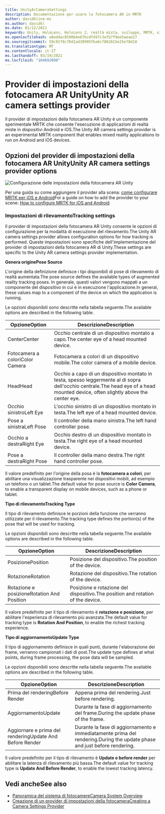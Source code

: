 ```yaml
---
title: UnityArCameraSettings
description: Documentazione per usare la fotocamera AR in MRTK
author: davidkline-ms
ms.author: davidkl
ms.date: 01/12/2021
keywords: Unity, HoloLens, HoloLens 2, realtà mista, sviluppo, MRTK, videocamera AR,
ms.openlocfilehash: a0eddac8590b4e67bcdf497c3efb7f9ee5aeae27
ms.sourcegitcommit: 59c91f8c70d1ad30995fba6cf862615e25e78d10
ms.translationtype: MT
ms.contentlocale: it-IT
ms.lasthandoff: 03/19/2021
ms.locfileid: "104692098"
---
```

# <a name="unity-ar-camera-settings-provider"></a><span data-ttu-id="1d602-104">Provider di impostazioni della fotocamera AR Unity</span><span class="sxs-lookup"><span data-stu-id="1d602-104">Unity AR camera settings provider</span></span>

<span data-ttu-id="1d602-105">Il provider di impostazioni della fotocamera AR Unity è un componente sperimentale MRTK che consente l'esecuzione di applicazioni di realtà miste in dispositivi Android e iOS.</span><span class="sxs-lookup"><span data-stu-id="1d602-105">The Unity AR camera settings provider is an experimental MRTK component that enables mixed reality applications to run on Android and iOS devices.</span></span>

## <a name="unity-ar-camera-settings-provider-options"></a><span data-ttu-id="1d602-106">Opzioni del provider di impostazioni della fotocamera AR Unity</span><span class="sxs-lookup"><span data-stu-id="1d602-106">Unity AR camera settings provider options</span></span>

![Configurazione delle impostazioni della fotocamera AR Unity](../Images/CameraSystem/UnityArSettingsConfiguration.png)

<span data-ttu-id="1d602-108">Per una guida su come aggiungere il provider alla scena: [come configurare MRTK per iOS e Android](../CrossPlatform/UsingARFoundation.md)</span><span class="sxs-lookup"><span data-stu-id="1d602-108">For a guide on how to add the provider to your scene: [How to configure MRTK for iOS and Android](../CrossPlatform/UsingARFoundation.md)</span></span>

### <a name="tracking-settings"></a><span data-ttu-id="1d602-109">Impostazioni di rilevamento</span><span class="sxs-lookup"><span data-stu-id="1d602-109">Tracking settings</span></span>

<span data-ttu-id="1d602-110">Il provider di impostazioni della fotocamera AR Unity consente le opzioni di configurazione per la modalità di esecuzione del rilevamento.</span><span class="sxs-lookup"><span data-stu-id="1d602-110">The Unity AR camera settings provider allows configuration options for how tracking is performed.</span></span> <span data-ttu-id="1d602-111">Queste impostazioni sono specifiche dell'implementazione del provider di impostazioni della fotocamera AR di Unity.</span><span class="sxs-lookup"><span data-stu-id="1d602-111">These settings are specific to the Unity AR camera settings provider implementation.</span></span>

<span data-ttu-id="1d602-112">**Genera origine**</span><span class="sxs-lookup"><span data-stu-id="1d602-112">**Pose Source**</span></span>

<span data-ttu-id="1d602-113">L'origine della definizione definisce i tipi disponibili di pose di rilevamento di realtà aumentata.</span><span class="sxs-lookup"><span data-stu-id="1d602-113">The pose source defines the available types of augmented reality tracking poses.</span></span> <span data-ttu-id="1d602-114">In generale, questi valori vengono mappati a un componente del dispositivo in cui è in esecuzione l'applicazione.</span><span class="sxs-lookup"><span data-stu-id="1d602-114">In general, these values map to a component of the device on which the application is running.</span></span>

<span data-ttu-id="1d602-115">Le opzioni disponibili sono descritte nella tabella seguente.</span><span class="sxs-lookup"><span data-stu-id="1d602-115">The available options are described in the following table.</span></span>

| <span data-ttu-id="1d602-116">Opzione</span><span class="sxs-lookup"><span data-stu-id="1d602-116">Option</span></span> | <span data-ttu-id="1d602-117">Descrizione</span><span class="sxs-lookup"><span data-stu-id="1d602-117">Description</span></span> |
| --- | --- |
| <span data-ttu-id="1d602-118">Center</span><span class="sxs-lookup"><span data-stu-id="1d602-118">Center</span></span> | <span data-ttu-id="1d602-119">Occhio centrale di un dispositivo montato a capo.</span><span class="sxs-lookup"><span data-stu-id="1d602-119">The center eye of a head mounted device.</span></span> |
| <span data-ttu-id="1d602-120">Fotocamera a colori</span><span class="sxs-lookup"><span data-stu-id="1d602-120">Color Camera</span></span> | <span data-ttu-id="1d602-121">Fotocamera a colori di un dispositivo mobile.</span><span class="sxs-lookup"><span data-stu-id="1d602-121">The color camera of a mobile device.</span></span> |
| <span data-ttu-id="1d602-122">Head</span><span class="sxs-lookup"><span data-stu-id="1d602-122">Head</span></span> | <span data-ttu-id="1d602-123">Occhio a capo di un dispositivo montato in testa, spesso leggermente al di sopra dell'occhio centrale.</span><span class="sxs-lookup"><span data-stu-id="1d602-123">The head eye of a head mounted device, often slightly above the center eye.</span></span> |
| <span data-ttu-id="1d602-124">Occhio sinistro</span><span class="sxs-lookup"><span data-stu-id="1d602-124">Left Eye</span></span> | <span data-ttu-id="1d602-125">L'occhio sinistro di un dispositivo montato in testa.</span><span class="sxs-lookup"><span data-stu-id="1d602-125">The left eye of a head mounted device.</span></span> |
| <span data-ttu-id="1d602-126">Pose a sinistra</span><span class="sxs-lookup"><span data-stu-id="1d602-126">Left Pose</span></span> | <span data-ttu-id="1d602-127">Il controller della mano sinistra.</span><span class="sxs-lookup"><span data-stu-id="1d602-127">The left hand controller pose.</span></span> |
| <span data-ttu-id="1d602-128">Occhio a destra</span><span class="sxs-lookup"><span data-stu-id="1d602-128">Right Eye</span></span> | <span data-ttu-id="1d602-129">Occhio destro di un dispositivo montato in testa.</span><span class="sxs-lookup"><span data-stu-id="1d602-129">The right eye of a head mounted device.</span></span> |
| <span data-ttu-id="1d602-130">Pose a destra</span><span class="sxs-lookup"><span data-stu-id="1d602-130">Right Pose</span></span> | <span data-ttu-id="1d602-131">Il controller della mano destra.</span><span class="sxs-lookup"><span data-stu-id="1d602-131">The right hand controller pose.</span></span> |

<span data-ttu-id="1d602-132">Il valore predefinito per l'origine della posa è la **fotocamera a colori**, per abilitare una visualizzazione trasparente nei dispositivi mobili, ad esempio un telefono o un tablet.</span><span class="sxs-lookup"><span data-stu-id="1d602-132">The default value for pose source is **Color Camera**, to enable a transparent display on mobile devices, such as a phone or tablet.</span></span>

<span data-ttu-id="1d602-133">**Tipo di rilevamento**</span><span class="sxs-lookup"><span data-stu-id="1d602-133">**Tracking Type**</span></span>

<span data-ttu-id="1d602-134">Il tipo di rilevamento definisce le porzioni della funzione che verranno utilizzate per il rilevamento.</span><span class="sxs-lookup"><span data-stu-id="1d602-134">The tracking type defines the portion(s) of the pose that will be used for tracking.</span></span>

<span data-ttu-id="1d602-135">Le opzioni disponibili sono descritte nella tabella seguente.</span><span class="sxs-lookup"><span data-stu-id="1d602-135">The available options are described in the following table.</span></span>

| <span data-ttu-id="1d602-136">Opzione</span><span class="sxs-lookup"><span data-stu-id="1d602-136">Option</span></span> | <span data-ttu-id="1d602-137">Descrizione</span><span class="sxs-lookup"><span data-stu-id="1d602-137">Description</span></span> |
| --- | --- |
| <span data-ttu-id="1d602-138">Posizione</span><span class="sxs-lookup"><span data-stu-id="1d602-138">Position</span></span> | <span data-ttu-id="1d602-139">Posizione del dispositivo.</span><span class="sxs-lookup"><span data-stu-id="1d602-139">The position of the device.</span></span> |
| <span data-ttu-id="1d602-140">Rotazione</span><span class="sxs-lookup"><span data-stu-id="1d602-140">Rotation</span></span> | <span data-ttu-id="1d602-141">Rotazione del dispositivo.</span><span class="sxs-lookup"><span data-stu-id="1d602-141">The rotation of the device.</span></span> |
| <span data-ttu-id="1d602-142">Rotazione e posizione</span><span class="sxs-lookup"><span data-stu-id="1d602-142">Rotation And Position</span></span> | <span data-ttu-id="1d602-143">Posizione e rotazione del dispositivo.</span><span class="sxs-lookup"><span data-stu-id="1d602-143">The position and rotation of the device.</span></span> |

<span data-ttu-id="1d602-144">Il valore predefinito per il tipo di rilevamento è **rotazione e posizione**, per abilitare l'esperienza di rilevamento più avanzata.</span><span class="sxs-lookup"><span data-stu-id="1d602-144">The default value for tracking type is **Rotation And Position**, to enable the richest tracking experience.</span></span>

<span data-ttu-id="1d602-145">**Tipo di aggiornamento**</span><span class="sxs-lookup"><span data-stu-id="1d602-145">**Update Type**</span></span>

<span data-ttu-id="1d602-146">Il tipo di aggiornamento definisce in quali punti, durante l'elaborazione dei frame, verranno campionati i dati di post.</span><span class="sxs-lookup"><span data-stu-id="1d602-146">The update type defines at what points, during frame processing, the pose data will be sampled.</span></span>

<span data-ttu-id="1d602-147">Le opzioni disponibili sono descritte nella tabella seguente.</span><span class="sxs-lookup"><span data-stu-id="1d602-147">The available options are described in the following table.</span></span>

| <span data-ttu-id="1d602-148">Opzione</span><span class="sxs-lookup"><span data-stu-id="1d602-148">Option</span></span> | <span data-ttu-id="1d602-149">Descrizione</span><span class="sxs-lookup"><span data-stu-id="1d602-149">Description</span></span> |
| --- | --- |
| <span data-ttu-id="1d602-150">Prima del rendering</span><span class="sxs-lookup"><span data-stu-id="1d602-150">Before Render</span></span> | <span data-ttu-id="1d602-151">Appena prima del rendering.</span><span class="sxs-lookup"><span data-stu-id="1d602-151">Just before rendering.</span></span> |
| <span data-ttu-id="1d602-152">Aggiornamento</span><span class="sxs-lookup"><span data-stu-id="1d602-152">Update</span></span> | <span data-ttu-id="1d602-153">Durante la fase di aggiornamento del frame.</span><span class="sxs-lookup"><span data-stu-id="1d602-153">During the update phase of the frame.</span></span> |
| <span data-ttu-id="1d602-154">Aggiornare e prima del rendering</span><span class="sxs-lookup"><span data-stu-id="1d602-154">Update And Before Render</span></span> | <span data-ttu-id="1d602-155">Durante la fase di aggiornamento e immediatamente prima del rendering.</span><span class="sxs-lookup"><span data-stu-id="1d602-155">During the update phase and just before rendering.</span></span> |

<span data-ttu-id="1d602-156">Il valore predefinito per il tipo di rilevamento è **Update e before render** per abilitare la latenza di rilevamento più bassa.</span><span class="sxs-lookup"><span data-stu-id="1d602-156">The default value for tracking type is **Update And Before Render**, to enable the lowest tracking latency.</span></span>

## <a name="see-also"></a><span data-ttu-id="1d602-157">Vedi anche</span><span class="sxs-lookup"><span data-stu-id="1d602-157">See also</span></span>

- [<span data-ttu-id="1d602-158">Panoramica del sistema di fotocamere</span><span class="sxs-lookup"><span data-stu-id="1d602-158">Camera System Overview</span></span>](CameraSystemOverview.md)
- [<span data-ttu-id="1d602-159">Creazione di un provider di impostazioni della fotocamera</span><span class="sxs-lookup"><span data-stu-id="1d602-159">Creating a Camera Settings Provider</span></span>](CreateSettingsProvider.md)
